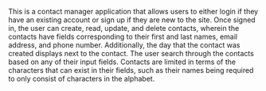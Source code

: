 This is a contact manager application that allows users to either login if they have an existing account or
sign up if they are new to the site. Once signed in, the user can create, read, update, and delete contacts, wherein the contacts
have fields corresponding to their first and last names, email address, and phone number. Additionally, the day that the contact was created
displays next to the contact. The user search through the contacts based on any of their input fields. Contacts are limited in terms of the characters
that can exist in their fields, such as their names being required to only consist of characters in the alphabet.
